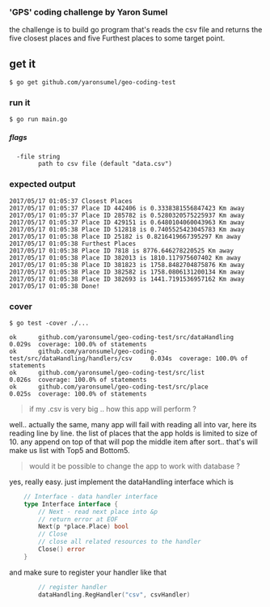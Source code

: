 
### 'GPS' coding challenge by Yaron Sumel

the challenge is to build go program that's reads the csv file and returns the five closest places and five Furthest places to some target point.

## get it 

 `$ go get github.com/yaronsumel/geo-coding-test`

### run it

 `$ go run main.go`
 
##### flags

```
  -file string
        path to csv file (default "data.csv")
```

### expected output

    2017/05/17 01:05:37 Closest Places
    2017/05/17 01:05:37 Place ID 442406 is 0.3338381556847423 Km away
    2017/05/17 01:05:37 Place ID 285782 is 0.5280320575225937 Km away
    2017/05/17 01:05:37 Place ID 429151 is 0.6480104060043963 Km away
    2017/05/17 01:05:38 Place ID 512818 is 0.7405525423045783 Km away
    2017/05/17 01:05:38 Place ID 25182 is 0.8216419667395297 Km away
    2017/05/17 01:05:38 Furthest Places
    2017/05/17 01:05:38 Place ID 7818 is 8776.646278220525 Km away
    2017/05/17 01:05:38 Place ID 382013 is 1810.117975607402 Km away
    2017/05/17 01:05:38 Place ID 381823 is 1758.8482704875876 Km away
    2017/05/17 01:05:38 Place ID 382582 is 1758.0806131200134 Km away
    2017/05/17 01:05:38 Place ID 382693 is 1441.7191536957162 Km away
    2017/05/17 01:05:38 Done!

### cover 
 
 `$ go test -cover ./...`

    ok      github.com/yaronsumel/geo-coding-test/src/dataHandling                  0.029s  coverage: 100.0% of statements
    ok      github.com/yaronsumel/geo-coding-test/src/dataHandling/handlers/csv     0.034s  coverage: 100.0% of statements
    ok      github.com/yaronsumel/geo-coding-test/src/list                          0.026s  coverage: 100.0% of statements
    ok      github.com/yaronsumel/geo-coding-test/src/place                         0.025s  coverage: 100.0% of statements

> if my .csv is very big .. how this app will perform ?

well.. actually the same, many app will fail with reading all into var, 
here its reading line by line.
the list of places that the app holds is limited to size of 10. any append on top of that will pop the middle item after sort.. that's will make us list with Top5 and Bottom5.

> would it be possible to change the app to work with database ? 

yes, really easy. just implement the dataHandling interface which is 

```go
    // Interface - data handler interface
    type Interface interface {
        // Next - read next place into &p
        // return error at EOF
        Next(p *place.Place) bool
        // Close
        // close all related resources to the handler
        Close() error
    }
```

and make sure to register your handler like that

```go
    	// register handler
    	dataHandling.RegHandler("csv", csvHandler)
```     
